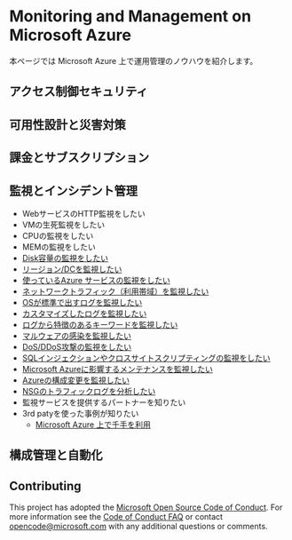 # Monitoring and Management on Microsoft Azure
本ページでは Microsoft Azure 上で運用管理のノウハウを紹介します。

## アクセス制御セキュリティ

## 可用性設計と災害対策

## 課金とサブスクリプション

## 監視とインシデント管理
- WebサービスのHTTP監視をしたい
- VMの生死監視をしたい
- CPUの監視をしたい
- MEMの監視をしたい
- [Disk容量の監視をしたい](CMandDeploy/DiskUsage/README.md)
- [リージョン/DCを監視したい](CMandDeploy/Region-DC/README.md)
- [使っているAzure サービスの監視をしたい](CMandDeploy/AzureService/README.md)
- [ネットワークトラフィック（利用帯域）を監視したい](CMandDeploy/NetworkTraffic/README.md)
- [OSが標準で出すログを監視したい](CMandDeploy/OSLog/README.md)
- [カスタマイズしたログを監視したい](CMandDeploy/CustomLog/README.md)
- [ログから特徴のあるキーワードを監視したい](CMandDeploy/SpecificAlert/README.md)
- [マルウェアの感染を監視したい](CMandDeploy/AntiMalware/README.md)
- [DoS/DDoS攻撃の監視をしたい](CMandDeploy/DoS-DDoS/README.md)
- [SQLインジェクションやクロスサイトスクリプティングの監視をしたい](CMandDeploy/SQLin-Cross/README.md)
- [Microsoft Azureに影響するメンテナンスを監視したい](CMandDeploy/Maintenance/README.md)
- [Azureの構成変更を監視したい](CMandDeploy/ChangeArchitect/README.md)
- [NSGのトラフィックログを分析したい](CMandDeploy/Nsg-Perform/README.md)
- 監視サービスを提供するパートナーを知りたい
- 3rd patyを使った事例が知りたい
  - [Microsoft Azure 上で千手を利用](CMandDeploy/3rd-party-senju/README.md)

## 構成管理と自動化

## Contributing

This project has adopted the [Microsoft Open Source Code of Conduct](https://opensource.microsoft.com/codeofconduct/). For more information see the [Code of Conduct FAQ](https://opensource.microsoft.com/codeofconduct/faq/) or contact [opencode@microsoft.com](mailto:opencode@microsoft.com) with any additional questions or comments.

